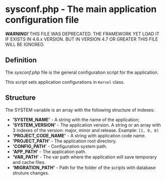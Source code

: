 # sysconf.php - The main application configuration file

***WARNING!*** THIS FILE WAS DEPRECATED. THE FRAMEWORK YET LOAD IT IF EXISTS IN
4.6.x VERSION. BUT IN VERSION 4.7 OR GREATER THIS FILE WILL BE IGNORED.

## Definition

The *sysconf.php* file is the general configuration script for the application.

This script sets application configurations in `Kernel` class.

## Structure

The SYSTEM variable is an array with the following structure of indexes:

*   **'SYSTEM_NAME'** - A string with the name of the application;
*   **'SYSTEM_VERSION'** - The application version. A string or an array with 3
    indexes of the version: major, minor and release. Example: `[1, 0, 0]`
*   **'PROJECT_CODE_NAME'** - A string with application code name.
*   **'PROJECT_PATH'** - The application root directory.
*   **'CONFIG_PATH'** - Configuration system path.
*   **'APP_PATH'** - The application path.
*   **'VAR_PATH'** - The var path where the application will save temporary and
    cache files.
*   **'MIGRATION_PATH'** - Path for the folder of the scripts with database
    struture changes.
